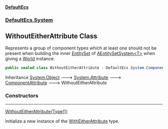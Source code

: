 #### [DefaultEcs](index.md 'index')
### [DefaultEcs.System](index.md#DefaultEcs_System 'DefaultEcs.System')
## WithoutEitherAttribute Class
Represents a group of component types which at least one should not be present when building the inner [EntitySet](EntitySet.md 'DefaultEcs.EntitySet') of [AEntitySetSystem&lt;T&gt;](AEntitySetSystem_T_.md 'DefaultEcs.System.AEntitySetSystem&lt;T&gt;') when giving a [World](World.md 'DefaultEcs.World') instance.  
```csharp
public sealed class WithoutEitherAttribute : DefaultEcs.System.ComponentAttribute
```

Inheritance [System.Object](https://docs.microsoft.com/en-us/dotnet/api/System.Object 'System.Object') &#129106; [System.Attribute](https://docs.microsoft.com/en-us/dotnet/api/System.Attribute 'System.Attribute') &#129106; [ComponentAttribute](ComponentAttribute.md 'DefaultEcs.System.ComponentAttribute') &#129106; WithoutEitherAttribute  
### Constructors

***
[WithoutEitherAttribute(Type[])](WithoutEitherAttribute_WithoutEitherAttribute(Type__).md 'DefaultEcs.System.WithoutEitherAttribute.WithoutEitherAttribute(System.Type[])')

Initialize a new instance of the [WithEitherAttribute](WithEitherAttribute.md 'DefaultEcs.System.WithEitherAttribute') type.  
